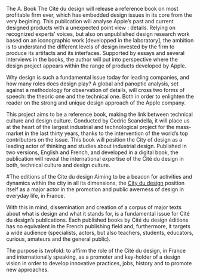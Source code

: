 The A. Book
The Cité du design will release a reference book on most profitable firm ever, which has embedded design issues in its core from the very begining. This publication will analyse Apple’s past and current designed products with a unexpected point view : details. Relying on recognized experts’ voices, but also on unpublished design research work based on an iconographic work [developped in the laboratory], the ambition is to understand the different levels of design invested by the firm to produce its artifacts and its interfaces. Supported by essays and several interviews in the books, the author will put into perspective where the design project appears within the range of products developed by Apple. 

Why design is such a fundamental issue today for leading companies, and how many roles does design play? 
A global and panoptic analysis, set against a methodology for observation of details, will cross two forms of speech: the theoric one and the technical one. Both in order to enlighten the reader on the strong and unique design approach of the Apple company.

This project aims to be a reference book, making the link between technical culture and design culture. Conducted by Cedric Scandella, it will place us at the heart of the largest industrial and technological project for the mass-market in the last thirty years, thanks to the intervention of the world’s top contributors on the issue.
This book will position the City of design as a leading actor of thinking and studies about industrial design. Published in two versions, English and French, and developed in a digital book, the publication will reveal the international expertise of the Cité du design in both, technical culture and design culture.

#The editions of the Cite du design
Aiming to be a beacon for activities and dynamics within the city in all its dimensions, the [City du design](http://www.citedudesign.com/fr/home/) position itself as a major actor in the promotion and public awerness of design in everyday life, in France.

With this in mind, dissemination and creation of a corpus of major texts about what is design and what it stands for, is a fundamental issue for Cité du design’s publications. Each published books by Cité du design éditions has no equivalent in the French publishing field and, furthermore, it targets a wide audience (specialists, actors, but also teachers, students, educators, curious, amateurs and the general public).

The purpose is twofold: to affirm the role of the Cité du design, in France and internationally speaking, as a promoter and key-holder of a design vision in order to develop innovative practices, jobs, history and to promote new approaches.
